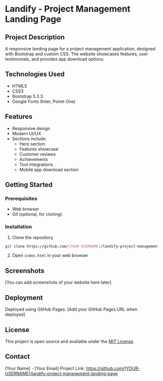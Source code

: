 # Landify - Project Management Landing Page

## Project Description
A responsive landing page for a project management application, designed with Bootstrap and custom CSS. The website showcases features, user testimonials, and provides app download options.

## Technologies Used
- HTML5
- CSS3
- Bootstrap 5.3.3
- Google Fonts (Inter, Poiret One)

## Features
- Responsive design
- Modern UI/UX
- Sections include:
  - Hero section
  - Features showcase
  - Customer reviews
  - Achievements
  - Tool integrations
  - Mobile app download section

## Getting Started
### Prerequisites
- Web browser
- Git (optional, for cloning)

### Installation
1. Clone the repository
```bash
git clone https://github.com/[YOUR-USERNAME]/landify-project-management-landing-page.git
```
2. Open `index.html` in your web browser

## Screenshots
[You can add screenshots of your website here later]

## Deployment
Deployed using GitHub Pages: [Add your GitHub Pages URL when deployed]

## License
This project is open source and available under the [MIT License](LICENSE).

## Contact
[Your Name] - [Your Email]
Project Link: https://github.com/[YOUR-USERNAME]/landify-project-management-landing-page
